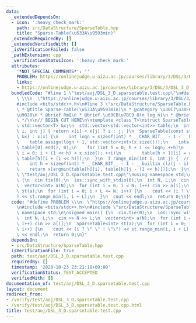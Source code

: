 ```yaml
---
data:
  _extendedDependsOn:
  - icon: ':heavy_check_mark:'
    path: src/DataStructure/SparseTable.hpp
    title: "Sparse-Table(\u533A\u9593min)"
  _extendedRequiredBy: []
  _extendedVerifiedWith: []
  _isVerificationFailed: false
  _pathExtension: cpp
  _verificationStatusIcon: ':heavy_check_mark:'
  attributes:
    '*NOT_SPECIAL_COMMENTS*': ''
    PROBLEM: https://onlinejudge.u-aizu.ac.jp/courses/library/3/DSL/3/DSL_3_D
    links:
    - https://onlinejudge.u-aizu.ac.jp/courses/library/3/DSL/3/DSL_3_D
  bundledCode: "#line 1 \"test/aoj/DSL_3_D.sparsetable.test.cpp\"\n#define PROBLEM\
    \ \\\n  \"https://onlinejudge.u-aizu.ac.jp/courses/library/3/DSL/3/DSL_3_D\"\n\
    #include <bits/stdc++.h>\n#line 3 \"src/DataStructure/SparseTable.hpp\"\n/**\n\
    \ * @title Sparse-Table(\u533A\u9593min)\n * @category \u30C7\u30FC\u30BF\u69CB\
    \u9020\n * @brief RmQ\n * @brief \u69CB\u7BC9 O(n log n)\n * @brief query O(1)\n\
    \ */\n\n// BEGIN CUT HERE\n\ntemplate <class T>\nstruct SparseTable {\n  const\
    \ std::vector<T> &x;\n  std::vector<std::vector<int>> table;\n  int argmin(int\
    \ i, int j) { return x[i] < x[j] ? i : j; }\n  SparseTable(const std::vector<T>\
    \ &x) : x(x) {\n    int logn = sizeof(int) * __CHAR_BIT__ - 1 - __builtin_clz(x.size());\n\
    \    table.assign(logn + 1, std::vector<int>(x.size()));\n    iota(table[0].begin(),\
    \ table[0].end(), 0);\n    for (int h = 0; h + 1 <= logn; ++h)\n      for (int\
    \ i = 0; i + (1 << h) < x.size(); ++i)\n        table[h + 1][i] = argmin(table[h][i],\
    \ table[h][i + (1 << h)]);\n  }\n  T range_min(int i, int j) {  // = min x[i,j)\n\
    \    int h = sizeof(int) * __CHAR_BIT__ - 1 - __builtin_clz(j - i);  // = log2\n\
    \    return x[argmin(table[h][i], table[h][j - (1 << h)])];\n  }\n};\n#line 5\
    \ \"test/aoj/DSL_3_D.sparsetable.test.cpp\"\nusing namespace std;\n\nsigned main()\
    \ {\n  cin.tie(0);\n  ios::sync_with_stdio(0);\n  int N, L;\n  cin >> N >> L;\n\
    \  vector<int> a(N);\n  for (int i = 0; i < N; i++) cin >> a[i];\n  SparseTable<int>\
    \ st(a);\n  for (int i = 0; i + L <= N; i++) {\n    cout << (i ? \" \" : \"\"\
    ) << st.range_min(i, i + L);\n  }\n  cout << endl;\n  return 0;\n}\n"
  code: "#define PROBLEM \\\n  \"https://onlinejudge.u-aizu.ac.jp/courses/library/3/DSL/3/DSL_3_D\"\
    \n#include <bits/stdc++.h>\n#include \"src/DataStructure/SparseTable.hpp\"\nusing\
    \ namespace std;\n\nsigned main() {\n  cin.tie(0);\n  ios::sync_with_stdio(0);\n\
    \  int N, L;\n  cin >> N >> L;\n  vector<int> a(N);\n  for (int i = 0; i < N;\
    \ i++) cin >> a[i];\n  SparseTable<int> st(a);\n  for (int i = 0; i + L <= N;\
    \ i++) {\n    cout << (i ? \" \" : \"\") << st.range_min(i, i + L);\n  }\n  cout\
    \ << endl;\n  return 0;\n}"
  dependsOn:
  - src/DataStructure/SparseTable.hpp
  isVerificationFile: true
  path: test/aoj/DSL_3_D.sparsetable.test.cpp
  requiredBy: []
  timestamp: '2020-10-23 23:21:18+09:00'
  verificationStatus: TEST_ACCEPTED
  verifiedWith: []
documentation_of: test/aoj/DSL_3_D.sparsetable.test.cpp
layout: document
redirect_from:
- /verify/test/aoj/DSL_3_D.sparsetable.test.cpp
- /verify/test/aoj/DSL_3_D.sparsetable.test.cpp.html
title: test/aoj/DSL_3_D.sparsetable.test.cpp
---
```

